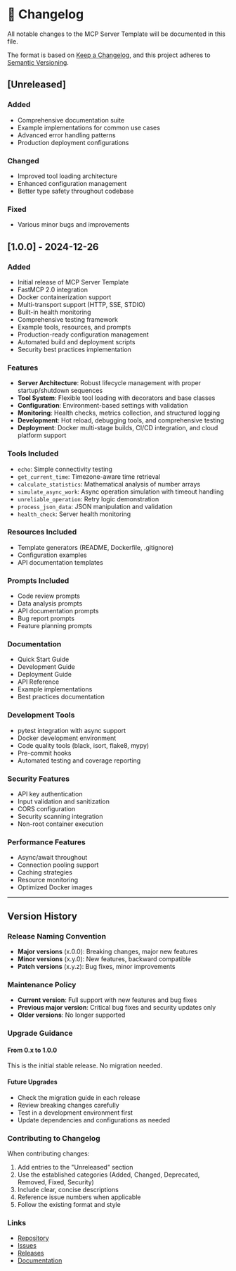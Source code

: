 # 📝 Changelog

All notable changes to the MCP Server Template will be documented in this file.

The format is based on [Keep a Changelog](https://keepachangelog.com/en/1.0.0/),
and this project adheres to [Semantic Versioning](https://semver.org/spec/v2.0.0.html).

## [Unreleased]

### Added
- Comprehensive documentation suite
- Example implementations for common use cases
- Advanced error handling patterns
- Production deployment configurations

### Changed
- Improved tool loading architecture
- Enhanced configuration management
- Better type safety throughout codebase

### Fixed
- Various minor bugs and improvements

## [1.0.0] - 2024-12-26

### Added
- Initial release of MCP Server Template
- FastMCP 2.0 integration
- Docker containerization support
- Multi-transport support (HTTP, SSE, STDIO)
- Built-in health monitoring
- Comprehensive testing framework
- Example tools, resources, and prompts
- Production-ready configuration management
- Automated build and deployment scripts
- Security best practices implementation

### Features
- **Server Architecture**: Robust lifecycle management with proper startup/shutdown sequences
- **Tool System**: Flexible tool loading with decorators and base classes
- **Configuration**: Environment-based settings with validation
- **Monitoring**: Health checks, metrics collection, and structured logging
- **Development**: Hot reload, debugging tools, and comprehensive testing
- **Deployment**: Docker multi-stage builds, CI/CD integration, and cloud platform support

### Tools Included
- `echo`: Simple connectivity testing
- `get_current_time`: Timezone-aware time retrieval
- `calculate_statistics`: Mathematical analysis of number arrays
- `simulate_async_work`: Async operation simulation with timeout handling
- `unreliable_operation`: Retry logic demonstration
- `process_json_data`: JSON manipulation and validation
- `health_check`: Server health monitoring

### Resources Included
- Template generators (README, Dockerfile, .gitignore)
- Configuration examples
- API documentation templates

### Prompts Included
- Code review prompts
- Data analysis prompts
- API documentation prompts
- Bug report prompts
- Feature planning prompts

### Documentation
- Quick Start Guide
- Development Guide
- Deployment Guide
- API Reference
- Example implementations
- Best practices documentation

### Development Tools
- pytest integration with async support
- Docker development environment
- Code quality tools (black, isort, flake8, mypy)
- Pre-commit hooks
- Automated testing and coverage reporting

### Security Features
- API key authentication
- Input validation and sanitization
- CORS configuration
- Security scanning integration
- Non-root container execution

### Performance Features
- Async/await throughout
- Connection pooling support
- Caching strategies
- Resource monitoring
- Optimized Docker images

---

## Version History

### Release Naming Convention
- **Major versions** (x.0.0): Breaking changes, major new features
- **Minor versions** (x.y.0): New features, backward compatible
- **Patch versions** (x.y.z): Bug fixes, minor improvements

### Maintenance Policy
- **Current version**: Full support with new features and bug fixes
- **Previous major version**: Critical bug fixes and security updates only
- **Older versions**: No longer supported

### Upgrade Guidance

#### From 0.x to 1.0.0
This is the initial stable release. No migration needed.

#### Future Upgrades
- Check the migration guide in each release
- Review breaking changes carefully
- Test in a development environment first
- Update dependencies and configurations as needed

### Contributing to Changelog
When contributing changes:
1. Add entries to the "Unreleased" section
2. Use the established categories (Added, Changed, Deprecated, Removed, Fixed, Security)
3. Include clear, concise descriptions
4. Reference issue numbers when applicable
5. Follow the existing format and style

### Links
- [Repository](https://github.com/your-username/mcp-server-template)
- [Issues](https://github.com/your-username/mcp-server-template/issues)
- [Releases](https://github.com/your-username/mcp-server-template/releases)
- [Documentation](https://your-username.github.io/mcp-server-template) 